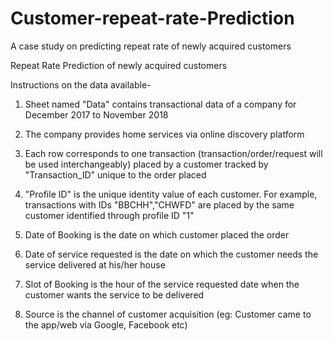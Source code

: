 # Customer-repeat-rate-Prediction
A case study on predicting repeat rate of newly acquired customers

Repeat Rate Prediction of newly acquired customers

Instructions on the data available-

1. Sheet named "Data" contains transactional data of a company for December 2017 to November 2018

2. The company provides home services via online discovery platform


5. Each row corresponds to one transaction (transaction/order/request will be used interchangeably) placed by a customer tracked by "Transaction_ID" unique to the order placed
6. "Profile ID" is the unique identity value of each customer. For example, transactions with IDs "BBCHH","CHWFD" are placed by the same customer identified through profile ID "1"
7. Date of Booking is the date on which customer placed the order
8. Date of service requested is the date on which the customer needs the service delivered at his/her house
9. Slot of Booking is the hour of the service requested date when the customer wants the service to be delivered
10. Source is the channel of customer acquisition (eg: Customer came to the app/web via Google, Facebook etc)
